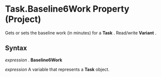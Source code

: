 
# Task.Baseline6Work Property (Project)

Gets or sets the baseline work (in minutes) for a  **Task** . Read/write **Variant** .


## Syntax

 _expression_ . **Baseline6Work**

 _expression_ A variable that represents a **Task** object.

